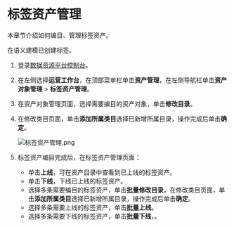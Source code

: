 # 标签资产管理

本章节介绍如何编目、管理标签资产。

在语义建模已创建标签。

1.  登录[数据资源平台控制台](https://dataq.console.aliyun.com)。

2.  在左侧选择**运营工作台**，在顶部菜单栏单击**资产管理**，在左侧导航栏单击**资产对象管理** \> **标签资产管理**。

3.  在资产对象管理页面，选择需要编目的资产对象，单击**修改目录**。

4.  在修改类目页面，单击**添加所属类目**选择已新增所属目录，操作完成后单击**确定**。

    ![标签资产管理.png](https://static-aliyun-doc.oss-accelerate.aliyuncs.com/assets/img/zh-CN/5387899061/p206870.png)

5.  标签资产编目完成后，在标签资产管理页面：

    -   单击**上线**，可在资产目录中查看到已上线的标签资产。
    -   单击**下线**，下线已上线的标签资产。
    -   选择多条需要编目的标签资产，单击**批量修改目录**，在修改类目页面，单击**添加所属类目**选择已新增所属目录，操作完成后单击**确定**。
    -   选择多条需要上线的标签资产，单击**批量上线**。
    -   选择多条需要下线的标签资产，单击**批量下线**，。


